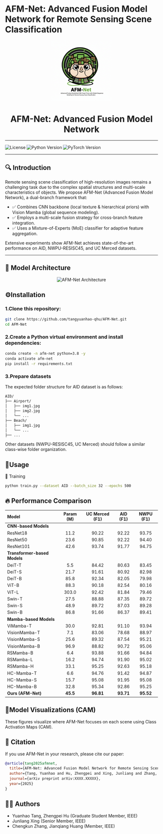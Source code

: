# AFM-Net: Advanced Fusion Model Network for Remote Sensing Scene Classification
<p align="center">
  <img src="docs/logo.png" alt="AFM-Net Logo" width="200"/>
</p>

<h1 align="center">AFM-Net: Advanced Fusion Model Network</h1>

---

![License](https://img.shields.io/badge/License-MIT-blue)
![Python Version](https://img.shields.io/badge/Python-3.8%2B-green)
![PyTorch Version](https://img.shields.io/badge/PyTorch-1.12%2B-orange)

---

##  🔍 Introduction 

Remote sensing scene classification of high-resolution images remains a challenging task due to the complex spatial structures and multi-scale characteristics of objects.
We propose AFM-Net (Advanced Fusion Model Network), a dual-branch framework that:
* ✅ Combines CNN backbone (local texture & hierarchical priors) with Vision Mamba (global sequence modeling).
* ✅ Employs a multi-scale fusion strategy for cross-branch feature integration.
* ✅ Uses a Mixture-of-Experts (MoE) classifier for adaptive feature aggregation.

Extensive experiments show AFM-Net achieves state-of-the-art performance on AID, NWPU-RESISC45, and UC Merced datasets.

---

##  📐 Model Architecture

<p align="center">
  <img src="docs/fig1.png" alt="AFM-Net Architecture" width="700"/>
</p>

## ⚙️Installation 
### 1.Clone this repository:
```bash
git clone https://github.com/tangyuanhao-qhu/AFM-Net.git
cd AFM-Net
```
### 2.Create a Python virtual environment and install dependencies:
```bash
conda create -n afm-net python=3.8 -y
conda activate afm-net
pip install -r requirements.txt
```
### 3.Prepare datasets
The expected folder structure for AID dataset is as follows:
```
AID/
├── Airport/
│   ├── img1.jpg
│   ├── img2.jpg
│   └── ...
├── Beach/
│   ├── img1.jpg
│   └── ...
├── ...
```
Other datasets (NWPU-RESISC45, UC Merced) should follow a similar class-wise folder organization.

## 🚀Usage 
🔹 Training 
 ```bash
python train.py --dataset AID --batch_size 32 --epochs 500
 ```
## 🔥 Performance Comparison 
| Model                      | Param (M) | UC Merced (F1) | AID (F1) | NWPU (F1) |
| :------------------------- | :-------: | :-------------: | :------: | :-------: |
| **CNN-based Models**       |           |                 |          |           |
| ResNet18                   | 11.2      | 90.22           | 92.22    | 93.75     |
| ResNet50                   | 23.6      | 90.85           | 92.22    | 94.40     |
| ResNet101                  | 42.6      | 93.74           | 91.77    | 94.75     |
| **Transformer-based Models**|          |                 |          |           |
| DeiT-T                     | 5.5       | 84.42           | 80.63    | 83.45     |
| DeiT-S                     | 21.7      | 91.61           | 80.92    | 82.98     |
| DeiT-B                     | 85.8      | 92.34           | 82.05    | 79.98     |
| ViT-B                      | 88.3      | 90.18           | 82.54    | 80.16     |
| ViT-L                      | 303.0     | 92.42           | 81.84    | 79.46     |
| Swin-T                     | 27.5      | 88.88           | 87.35    | 89.72     |
| Swin-S                     | 48.9      | 89.72           | 87.03    | 89.28     |
| Swin-B                     | 86.8      | 91.66           | 86.37    | 89.41     |
| **Mamba-based Models**     |           |                 |          |           |
| ViMamba-T                  | 30.0      | 92.81           | 91.10    | 93.94     |
| VisionMamba-T              | 7.1       | 83.06           | 78.68    | 88.97     |
| VisionMamba-S              | 25.6      | 89.32           | 87.54    | 95.21     |
| VisionMamba-B              | 96.9      | 88.82           | 90.72    | 95.06     |
| RSMamba-B                  | 6.4       | 93.88           | 91.66    | 94.84     |
| RSMamba-L                  | 16.2      | 94.74           | 91.90    | 95.02     |
| RSMamba-H                  | 33.1      | 95.25           | 92.63    | 95.18     |
| HC-Mamba-T                 | 6.6       | 94.76           | 91.42    | 94.87     |
| HC-Mamba-S                 | 15.7      | 95.08           | 91.95    | 95.08     |
| HC-Mamba-B                 | 32.8      | 95.34           | 92.86    | 95.25     |
| **Ours (AFM-Net)**         | **45.5**  | **96.81**       | **93.71**| **95.52** |

##  🎯Model Visualizations (CAM)
These figures visualize where AFM-Net focuses on each scene using Class Activation Maps (CAM).

## 📖 Citation 
If you use AFM-Net in your research, please cite our paper:
```bibtex
@article{tang2025afmnet,
  title={AFM-Net: Advanced Fusion Model Network for Remote Sensing Scene Classification},
  author={Tang, Yuanhao and Hu, Zhengpei and Xing, Junliang and Zhang, Chengkun and Huang, Jianqiang},
  journal={arXiv preprint arXiv:XXXX.XXXXX},
  year={2025}
}
```
## 👨‍💻 Authors 
* Yuanhao Tang, Zhengpei Hu (Graduate Student Member, IEEE)
* Junliang Xing (Senior Member, IEEE)
* Chengkun Zhang, Jianqiang Huang (Member, IEEE)










